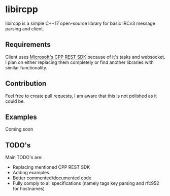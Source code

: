 # libircpp
libircpp is a simple C++17 open-source library for basic IRCv3 message parsing and client.

## Requirements
Client uses [Microsoft's CPP REST SDK](https://github.com/microsoft/cpprestsdk) because of it's tasks and websocket. I plan on either replacing them completely or find another libraries with similar functionality.

## Contribution
Feel free to create pull requests, I am aware that this is not polished as it could be.

## Examples
Coming soon

## TODO's
Main TODO's are:
  * Replacing mentioned CPP REST SDK
  * Adding examples
  * Better commented/documented code
  * Fully comply to all specifications (namely tags key parsing and rfc952 for hostnames)
